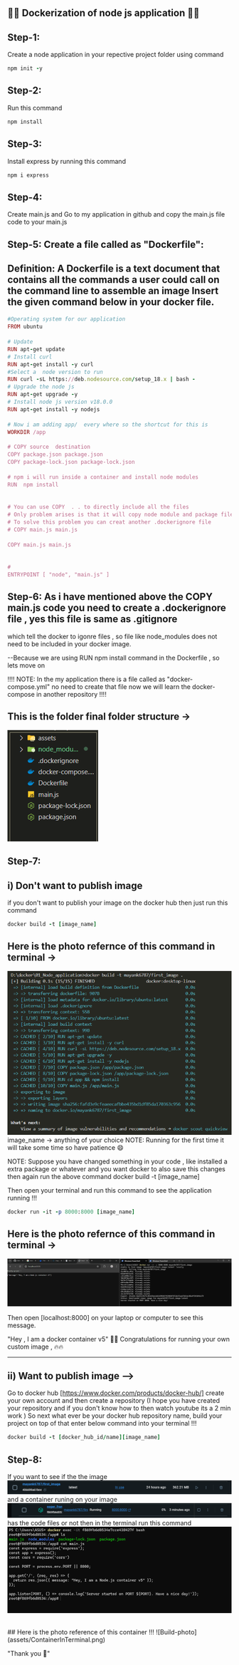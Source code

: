 ## 🚀🚀 Dockerization of node js application 🚀🚀

## Step-1:
Create a node application in your repective project folder using command 
```ruby
npm init -y
```

## Step-2: 
Run this command
```ruby
npm install 
```


## Step-3:
Install express by running this command 

```ruby
npm i express 
```

## Step-4: 
Create main.js and Go to my application in github and copy the main.js file code to your main.js

Step-5: Create a file called as "Dockerfile":
-----------
Definition: A Dockerfile is a text document that contains all the commands a user could call on the command line to assemble an image
Insert the given command below in your docker file. 
-----------

```ruby
#Operating system for our application
FROM ubuntu

# Update 
RUN apt-get update
# Install curl
RUN apt-get install -y curl
#Select a  node version to run
RUN curl -sL https://deb.nodesource.com/setup_18.x | bash -
# Upgrade the node js 
RUN apt-get upgrade -y
# Install node js version v18.0.0
RUN apt-get install -y nodejs

# Now i am adding app/  every where so the shortcut for this is 
WORKDIR /app

# COPY source  destination 
COPY package.json package.json
COPY package-lock.json package-lock.json

# npm i will run inside a container and install node modules
RUN  npm install


# You can use COPY  . . to directly include all the files 
# Only problem arises is that it will copy node module and package file agiain also 
# To solve this problem you can creat another .dockerignore file
# COPY main.js main.js

COPY main.js main.js 


# 
ENTRYPOINT [ "node", "main.js" ]
```



## Step-6: As i have mentioned above the COPY main.js code you need to create a .dockerignore file , yes this file is same as .gitignore 
which tell the docker to igonre files , so file like node_modules does not need to be included in your docker image. 

--Because we are using RUN npm install command in the Dockerfile , so lets move on 

!!!! NOTE: In the my application there is a file called as "docker-compose.yml" no need to create that file now we will learn the docker-compose in another repository !!!!


## This is the folder final folder structure -> 
![Build-photo](assets/FileStructure.png)


## Step-7:
## i) Don't want to publish image  
if you don't want to publish your image on the docker hub then just run this command 

```ruby
docker build -t [image_name] 
```

## Here is the photo refernce of this command in terminal -> 
![Build-photo](assets/BuildImage.png)
<br/>
image_name -> anything of your choice 
NOTE: Running for the first time it will take some time so have patience 😄

NOTE: Suppose you have changed something in your code , like installed a extra package or whatever and you want docker to 
also save this changes then again run the above command docker build -t [image_name] 

Then open your terminal and run this command to see the application running !!! 


```ruby
docker run -it -p 8000:8000 [image_name] 
```
## Here is the photo refernce of this command in terminal -> 
![Build-photo](assets/FinalRun.png)

Then open [localhost:8000] on your laptop or computer to see this message. 

"Hey , I am a docker container v5"
🎊🎊 Congratulations for running your own custom image , 🔥🔥

------------


## ii) Want to publish image --> 

Go to docker hub [https://www.docker.com/products/docker-hub/] create your own account and then create a repository (I hope you have created your repository and if you don't know how to then watch youtube its a 2 min work ) 
So next what ever be your docker hub repository name,  build your project on top of that  enter below command into your terminal !!! 

```ruby
docker build -t [docker_hub_id/name][image_name]
```

## Step-8: 
If you want to see if the the image 
![Build-photo](assets/ImageInDocker.png)
<br/>
and a container runing on your image 
![Build-photo](assets/ContainerInDoker.png)
<br/>
has the code files or not then in the terminal run this command 
![Build-photo](assets/ContainerInTerminal.png)


<br/> 
## Here is the photo reference of this container !!! 
![Build-photo](assets/ContainerInTerminal.png)


"Thank you 🌻"


